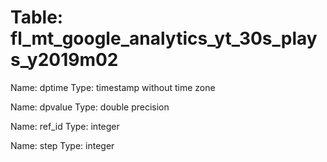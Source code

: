 Table: fl_mt_google_analytics_yt_30s_plays_y2019m02
===================================================

Name: dptime
Type: timestamp without time zone

Name: dpvalue
Type: double precision

Name: ref_id
Type: integer

Name: step
Type: integer

